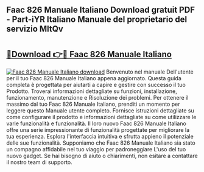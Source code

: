 ## Faac 826 Manuale Italiano Download gratuit PDF - Part-iYR Italiano Manuale del proprietario del servizio MltQv

# <h2><a href="http://dfbvhk.blite.top/?on=Faac+826+Manuale+Italiano">🔗Download 👉🔴 Faac 826 Manuale Italiano</a></h2>

[![Faac 826 Manuale Italiano download](https://i.imgur.com/lujVjoI.png)](http://dfbvhk.blite.top/?on=Faac+826+Manuale+Italiano)
Benvenuto nel manuale Dell'utente per il tuo Faac 826 Manuale Italiano appena aggiornato. Questa guida completa è progettata per aiutarti a capire e gestire con successo il tuo Prodotto. Troverai informazioni dettagliate su funzioni, installazione, funzionamento, manutenzione e Risoluzione dei problemi. Per ottenere il massimo dal tuo Faac 826 Manuale Italiano, prenditi un momento per leggere questo Manuale utente completo. Fornisce istruzioni dettagliate su come configurare il prodotto e informazioni dettagliate su come utilizzare le varie funzionalità e funzionalità. Il loro nuovo Faac 826 Manuale Italiano offre una serie impressionante di funzionalità progettate per migliorare la tua esperienza. Esplora l'interfaccia intuitiva e sfrutta appieno il potenziale delle sue funzionalità. Supponiamo che Faac 826 Manuale Italiano sia stato un compagno affidabile nel tuo viaggio per padroneggiare L'uso del tuo nuovo gadget. Se hai bisogno di aiuto o chiarimenti, non esitare a contattare il nostro team di supporto.
